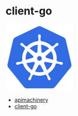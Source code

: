 # client-go

![client-go](../logo.png)

- [apimachinery](apimachinery.html)
- [client-go](client-go.html)
